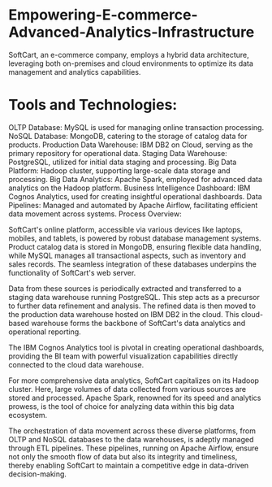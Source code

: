 # Empowering-E-commerce-Advanced-Analytics-Infrastructure

SoftCart, an e-commerce company, employs a hybrid data architecture, leveraging both on-premises and cloud environments to optimize its data management and analytics capabilities.

# Tools and Technologies:

OLTP Database: MySQL is used for managing online transaction processing.
NoSQL Database: MongoDB, catering to the storage of catalog data for products.
Production Data Warehouse: IBM DB2 on Cloud, serving as the primary repository for operational data.
Staging Data Warehouse: PostgreSQL, utilized for initial data staging and processing.
Big Data Platform: Hadoop cluster, supporting large-scale data storage and processing.
Big Data Analytics: Apache Spark, employed for advanced data analytics on the Hadoop platform.
Business Intelligence Dashboard: IBM Cognos Analytics, used for creating insightful operational dashboards.
Data Pipelines: Managed and automated by Apache Airflow, facilitating efficient data movement across systems.
Process Overview:

SoftCart's online platform, accessible via various devices like laptops, mobiles, and tablets, is powered by robust database management systems. Product catalog data is stored in MongoDB, ensuring flexible data handling, while MySQL manages all transactional aspects, such as inventory and sales records. The seamless integration of these databases underpins the functionality of SoftCart's web server.

Data from these sources is periodically extracted and transferred to a staging data warehouse running PostgreSQL. This step acts as a precursor to further data refinement and analysis. The refined data is then moved to the production data warehouse hosted on IBM DB2 in the cloud. This cloud-based warehouse forms the backbone of SoftCart's data analytics and operational reporting.

The IBM Cognos Analytics tool is pivotal in creating operational dashboards, providing the BI team with powerful visualization capabilities directly connected to the cloud data warehouse.

For more comprehensive data analytics, SoftCart capitalizes on its Hadoop cluster. Here, large volumes of data collected from various sources are stored and processed. Apache Spark, renowned for its speed and analytics prowess, is the tool of choice for analyzing data within this big data ecosystem.

The orchestration of data movement across these diverse platforms, from OLTP and NoSQL databases to the data warehouses, is adeptly managed through ETL pipelines. These pipelines, running on Apache Airflow, ensure not only the smooth flow of data but also its integrity and timeliness, thereby enabling SoftCart to maintain a competitive edge in data-driven decision-making.
